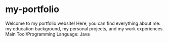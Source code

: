 # my-portfolio
Welcome to my portfolio website!
Here, you can find everything about me: my education background, my personal projects, and my work experiences.
Main Tool/Programming Language: Java
